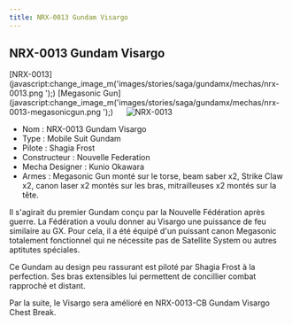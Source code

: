 ```yaml
---
title: NRX-0013 Gundam Visargo
---
```


NRX-0013 Gundam Visargo
-----------------------

[NRX-0013](javascript:change_image_m('images/stories/saga/gundamx/mechas/nrx-0013.png
');) [Megasonic Gun](javascript:change_image_m('images/stories/saga/gundamx/mechas/nrx-0013-megasonicgun.png
');)      ![
NRX-0013](/images/stories/saga/gundamx/mechas/nrx-0013.png
)    
- Nom : NRX-0013 Gundam Visargo  
- Type : Mobile Suit Gundam  
- Pilote : Shagia Frost  
- Constructeur : Nouvelle Federation  
- Mecha Designer : Kunio Okawara  
- Armes : Megasonic Gun monté sur le torse, beam saber x2, Strike Claw x2, canon laser x2 montés sur les bras, mitrailleuses x2 montés sur la tête.   
  
Il s'agirait du premier Gundam conçu par la Nouvelle Fédération après guerre. La Fédération a voulu donner au Visargo une puissance de feu similaire au GX. Pour cela, il a été équipé d'un puissant canon Megasonic totalement fonctionnel qui ne nécessite pas de Satellite System ou autres aptitutes spéciales.


Ce Gundam au design peu rassurant est piloté par Shagia Frost à la perfection. Ses bras extensibles lui permettent de concillier combat rapproché et distant.


Par la suite, le Visargo sera amélioré en NRX-0013-CB Gundam Visargo Chest Break.


